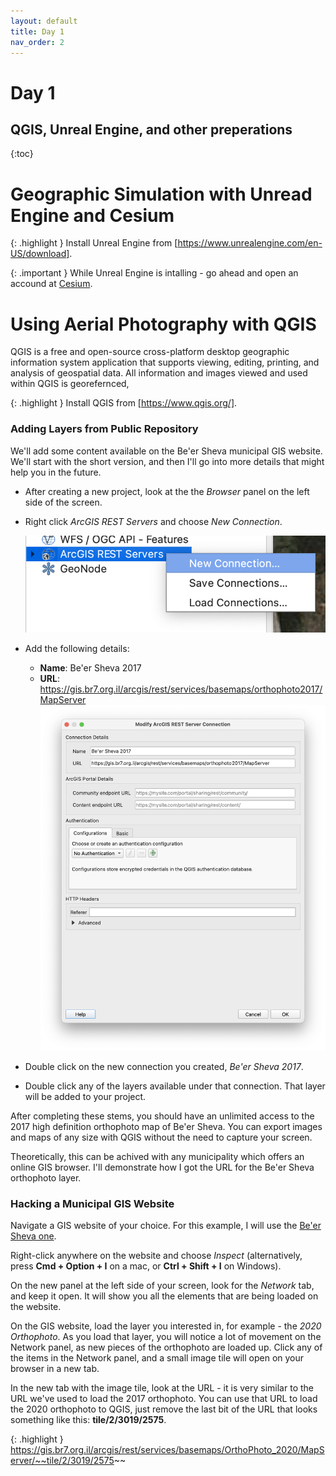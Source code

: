 ```yaml
---
layout: default
title: Day 1
nav_order: 2
---
```


# Day 1

## QGIS, Unreal Engine, and other preperations

{:toc}

# Geographic Simulation with Unread Engine and Cesium

{: .highlight }
Install Unreal Engine from [https://www.unrealengine.com/en-US/download].

{: .important }
While Unreal Engine is intalling - go ahead and open an accound at [Cesium].

# Using Aerial Photography with QGIS

QGIS is a free and open-source cross-platform desktop geographic information system application that supports viewing, editing, printing, and analysis of geospatial data. All information and images viewed and used within QGIS is georefernced,

{: .highlight }
Install QGIS from [https://www.qgis.org/].

### Adding Layers from Public Repository

We'll add some content available on the Be'er Sheva municipal GIS website. We'll start with the short version, and then I'll go into more details that might help you in the future.

- After creating a new project, look at the the _Browser_ panel on the left side of the screen.
- Right click _ArcGIS REST Servers_ and choose _New Connection_.

  ![](../images/qgis01.png)

- Add the following details:
  - **Name**: Be'er Sheva 2017
  - **URL**: https://gis.br7.org.il/arcgis/rest/services/basemaps/orthophoto2017/MapServer
    ![](../images/qgis03.png)
- Double click on the new connection you created, _Be'er Sheva 2017_.
- Double click any of the layers available under that connection. That layer will be added to your project.

After completing these stems, you should have an unlimited access to the 2017 high definition orthophoto map of Be'er Sheva. You can export images and maps of any size with QGIS without the need to capture your screen.

Theoretically, this can be achived with any municipality which offers an online GIS browser. I'll demonstrate how I got the URL for the Be'er Sheva orthophoto layer.

### Hacking a Municipal GIS Website

Navigate a GIS website of your choice. For this example, I will use the [Be'er Sheva one].

Right-click anywhere on the website and choose _Inspect_ (alternatively, press **Cmd + Option + I** on a mac, or **Ctrl + Shift + I** on Windows).

On the new panel at the left side of your screen, look for the _Network_ tab, and keep it open. It will show you all the elements that are being loaded on the website.

On the GIS website, load the layer you interested in, for example - the _2020 Orthophoto_. As you load that layer, you will notice a lot of movement on the Network panel, as new pieces of the orthophoto are loaded up. Click any of the items in the Network panel, and a small image tile will open on your browser in a new tab.

In the new tab with the image tile, look at the URL - it is very similar to the URL we've used to load the 2017 orthophoto. You can use that URL to load the 2020 orthophoto to QGIS, just remove the last bit of the URL that looks something like this: **tile/2/3019/2575**.

{: .highlight }
https://gis.br7.org.il/arcgis/rest/services/basemaps/OrthoPhoto_2020/MapServer/~~tile/2/3019/2575~~

[https://www.unrealengine.com/en-us/download]: https://www.unrealengine.com/en-US/download
[cesium]: https://cesium.com/
[https://www.qgis.org/]: https://www.qgis.org/
[be'er sheva one]: https://gis.br7.org.il/apps/br7/
